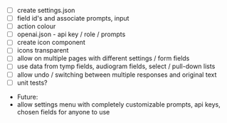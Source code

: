 - [ ] create settings.json
 - [ ] field id's and associate prompts, input
 - [ ] action colour
- [ ] openai.json - api key / role / prompts
- [ ] create icon component
- [ ] icons transparent
- [ ] allow on multiple pages with different settings / form fields
- [ ] use data from tymp fields, audiogram fields, select / pull-down lists
- [ ] allow undo / switching between multiple responses and original text
- [ ] unit tests?

- Future:
- allow settings menu with completely customizable prompts, api keys, chosen fields for anyone to use
